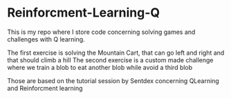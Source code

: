 # Reinforcment-Learning-Q

This is my repo where I store code concerning solving games and challenges with Q learning.

The first exercise is solving the Mountain Cart, that can go left and right and that should climb a hill
The second exercise is a custom made challenge where we train a blob to eat another blob while avoid a third blob 

Those are based on the tutorial session by Sentdex concerning QLearning and Reinforcment learning
